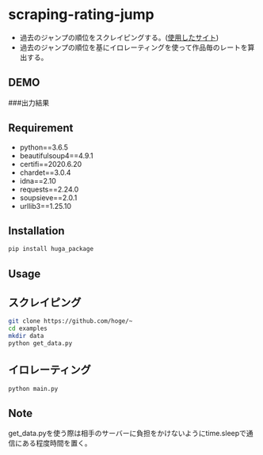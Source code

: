 # scraping-rating-jump

- 過去のジャンプの順位をスクレイピングする。([使用したサイト](https://jumpranking.blog.fc2.com/))
- 過去のジャンプの順位を基にイロレーティングを使って作品毎のレートを算出する。
 
## DEMO
 
###出力結果
 
## Requirement
 
* python==3.6.5
* beautifulsoup4==4.9.1
* certifi==2020.6.20
* chardet==3.0.4
* idna==2.10
* requests==2.24.0
* soupsieve==2.0.1
* urllib3==1.25.10
 
## Installation
 
```bash
pip install huga_package
```
 
## Usage
 
## スクレイピング
 
```bash
git clone https://github.com/hoge/~
cd examples
mkdir data
python get_data.py
```

## イロレーティング

```bash
python main.py
```
 
## Note
 
 get_data.pyを使う際は相手のサーバーに負担をかけないようにtime.sleepで通信にある程度時間を置く。
 
